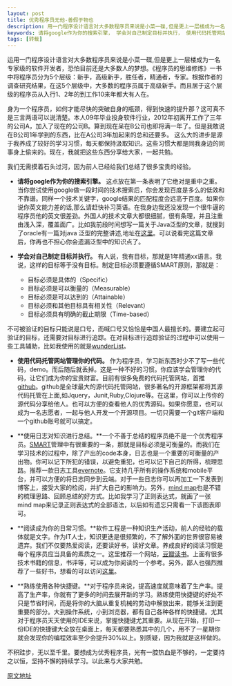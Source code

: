 ```yaml
---
layout: post
title: 优秀程序员无他-善假于物也
description: 用一门程序设计语言对大多数程序员来说是小菜一碟,但是更上一层楼成为一名专家级的软件开发者，恐怕目前还是大多数人的梦想。《程序员的思维修炼》一书中将程序员分为5个层级：新手，高级新手，胜任者，精通者，专家。根据作者的调查研究结果，在这5个层级中，大多数的程序员属于高级新手。
keywords: 请将google作为你的搜索引擎， 学会对自己制定目标并执行， 使用代码托管网站管理你的代码， 使用日志对知识进行总结， 阅读成为你的日常习惯，熟练使用各种快捷键 
tags: [转载]
---
```


运用一门程序设计语言对大多数程序员来说是小菜一碟,但是更上一层楼成为一名专家级的软件开发者，恐怕目前还是大多数人的梦想。《程序员的思维修炼》一书中将程序员分为5个层级：新手，高级新手，胜任者，精通者，专家。根据作者的调查研究结果，在这5个层级中，大多数的程序员属于高级新手。而且居于这个层级的程序员从入行1、2年的到工作10来年都大有人在。

身为一个程序员，如何才能尽快的突破自身的瓶颈，得到快速的提升那？这可真不是三言两语可以说清楚。本人09年毕业投身软件行业，2012年初离开工作了三年的公司A，加入了现在的公司B。算到现在呆在B公司也即将满一年了。但是我敢说在B公司1年学到的东西，比在A公司3年加起来的总和还要多。 这么大的进步是源于我养成了较好的学习习惯，每天都保持汲取知识。这些习惯大都是同我身边的同事身上偷来的。现在，我就把这些东西分享给大家，一起共勉。

我们无需摸着石头过河，因为前人已经给我们总结了很多宝贵的经验。

- **请将google作为你的搜索引擎。** 这点放在第一条表明了它绝对是重中之重。当你尝试使用google做一段时间的技术搜索后，你会发现百度是多么的低效和不靠谱。同样一个技术关键字，google结果的匹配程度会远高于百度。如果你说你英文能力差的话,那么请赶快补习英语。在我身边我还没发现一个很牛逼的程序员他的英文很差劲。外国人的技术文章大都很细腻，很有条理，并且注重由浅入深，覆盖面广。比如我前段时间想写一篇关于Java泛型的文章，就搜到了oracle有一篇对java 泛型的完整讲述,地址在[这里](https://www.google.com/url?sa=t&rct=j&q=&esrc=s&source=web&cd=1&ved=0CDYQFjAA&url=http%3A%2F%2Fdocs.oracle.com%2Fjavase%2Ftutorial%2Fjava%2Fgenerics%2F&ei=1eVNUamWA6n5iwL2k4GwDA&usg=AFQjCNE_MIRvBiqQZ_SkkhWZE1zbmugQ-g&sig2=-xoQZ568IgYPIftOXFy_MA)。可以说看完这篇文章后，你再也不担心你会遗漏泛型中的知识点了。

- **学会对自己制定目标并执行。** 有人说，我有目标，那就是1年精通xx语言。我说，这样的目标等于没有目标。制定目标必须要遵循SMART原则，那就是：

   - 目标必须是具体的（Specific）
   - 目标必须是可以衡量的（Measurable）
   - 目标必须是可以达到的（Attainable）
   - 目标必须和其他目标具有相关性（Relevant）
   - 目标必须具有明确的截止期限（Time-based）

不可被验证的目标只能说是口号，而喊口号又恰恰是中国人最擅长的。要建立起可验证的目标，还需要对目标进行追踪。在对目标进行追踪验证的过程中可以使用一些工具辅助，比如我使用的就是[wunderList](https://www.wunderlist.com/)。

- **使用代码托管网站管理你的代码。** 作为程序员，学习新东西时少不了写一些代码，demo。而后随后就丢掉。这是一种不好的习惯。你应该学会管理你的代码，让它们成为你的宝贵财富。目前有很多免费的代码托管网站，首推[github](https://github.com/)。github是全球最大的源代码托管网站，很多著名的开源框架都将其源代码托管在上面,如Jquery，Junit,Ruby,Clojure等。在这里，你可以上传你的源代码分享给他人。也可以方便的查看他人的优秀源码。如果你愿意，也可以成为一名志愿者，一起与他人开发一个开源项目。一切只需要一个git客户端和一个github账号就可以搞定。

- **使用日志对知识进行总结。**一个不善于总结的程序员绝不是一个优秀程序员。[SMART](http://wiki.mbalib.com/wiki/SMART%E5%8E%9F%E5%88%99)管理中有很重要的一条，那就是目标必须是可衡量的。而我们在学习技术的过程中，除了产出的code本身，日志也是一个重要的可衡量的产出物。你可以记下所犯的错误，以避免重犯，也可以记下自己的所得，梳理思路。推荐一款日志工具[evernote](http://evernote.com/)。它支持几乎所有的操作系统和mobile平台，并可以方便的将日志同步到云端。对于一些日志你可以再加工一下发表到博客上，接受大家的检阅，并扩大自己的影响力。另外，[mind map](http://en.wikipedia.org/wiki/Mind_map)也是不错的梳理思路、回顾总结的好方式。比如我学习了正则表达式，就画了一张mind map来记录正则表达式的全部语法，以后如有遗忘只需看一下该图表即可。

- **阅读成为你的日常习惯。**软件工程是一种知识生产活动，前人的经验的载体就是文字。作为IT人士，知识更迭是很频繁的，不了解外面的世界很容易被遗弃。我们不仅要热爱阅读，还要读好书，读好文章。养成良好的阅读习惯是每个程序员应当具备的素质之一。这里推荐一个网站，[豆瓣读书](http://www.douban.com/)。上面有很多技术书籍的信息，书评等，可以成为你阅读的一个参考。另外，鄙人也强烈推荐了一些好书，想看的可以访问[这里](http://huangbowen.net/blog/2013/02/18/thoughtworks-reading-book/)。

- **熟练使用各种快捷键。**对于程序员来说，提高速度就意味着了生产率。提高了生产率，你就有了更多的时间去展开新的学习。熟练使用快捷键的好处不只是节省时间，而是将你的大脑从重复机械的劳动中解放出来，能够关注到更重要的部分。大到操作系统，小到浏览器，都有自己各种各样的快捷键。尤其对于程序员天天使用的IDE来说，掌握快捷键尤其重要。从现在开始，打印一份IDE的快捷键大全放在桌面上，每天都要熟悉其中的几个，用不了一星期你就会发现你的编程效率至少会提升30%以上。别质疑，因为我就是这样做的。

不积跬步，无以至千里。要想成为优秀程序员，光有一腔热血是不够的，一定要持之以恒，坚持不懈的持续学习。以此来与大家共勉。

[原文地址](http://huangbowen.net/blog/2013/03/24/senior-programer-good-habits/) 